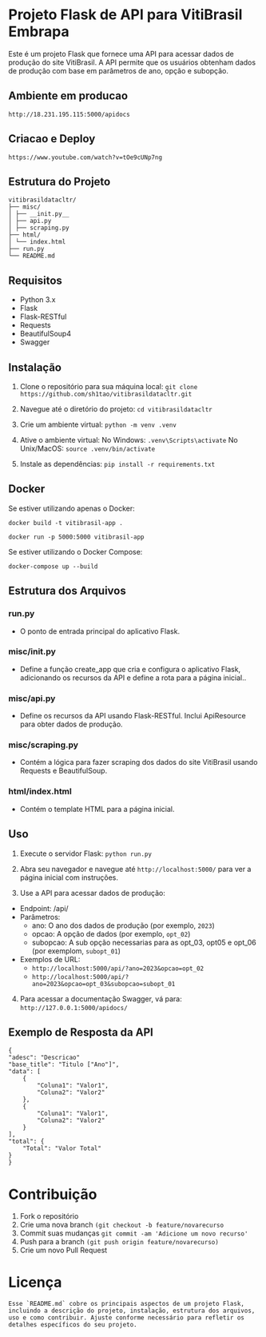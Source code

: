 # Projeto Flask de API para VitiBrasil Embrapa

Este é um projeto Flask que fornece uma API para acessar dados de produção do site VitiBrasil. A API permite que os usuários obtenham dados de produção com base em parâmetros de ano, opção e subopção.

## Ambiente em producao
`http://18.231.195.115:5000/apidocs`


## Criacao e Deploy
`https://www.youtube.com/watch?v=tOe9cUNp7ng`

## Estrutura do Projeto

    vitibrasildatacltr/
    ├── misc/
    │ ├── __init.py__
    │ ├── api.py
    │ ├── scraping.py
    ├── html/
    │ └── index.html
    ├── run.py
    └── README.md 

## Requisitos

- Python 3.x
- Flask
- Flask-RESTful
- Requests
- BeautifulSoup4
- Swagger

## Instalação

1. Clone o repositório para sua máquina local:
``git clone https://github.com/sh1tao/vitibrasildatacltr.git``

2. Navegue até o diretório do projeto:
``cd vitibrasildatacltr``

3. Crie um ambiente virtual:
``python -m venv .venv``

4. Ative o ambiente virtual:
No Windows:
``.venv\Scripts\activate``
No Unix/MacOS:
``source .venv/bin/activate``

5. Instale as dependências:
``pip install -r requirements.txt``

## Docker

Se estiver utilizando apenas o Docker:

``docker build -t vitibrasil-app .``

``docker run -p 5000:5000 vitibrasil-app``

Se estiver utilizando o Docker Compose:

``docker-compose up --build``

## Estrutura dos Arquivos

### run.py
- O ponto de entrada principal do aplicativo Flask.

### misc/__init__.py
- Define a função create_app que cria e configura o aplicativo Flask, adicionando os recursos da API e define a rota para a página inicial..

### misc/api.py
- Define os recursos da API usando Flask-RESTful. Inclui ApiResource para obter dados de produção.

### misc/scraping.py
- Contém a lógica para fazer scraping dos dados do site VitiBrasil usando Requests e BeautifulSoup.

### html/index.html
- Contém o template HTML para a página inicial.

## Uso

1. Execute o servidor Flask:
``python run.py``

2. Abra seu navegador e navegue até ``http://localhost:5000/`` para ver a página inicial com instruções.

3. Use a API para acessar dados de produção: 
- Endpoint: /api/
- Parâmetros:
  - ano: O ano dos dados de produção (por exemplo, ``2023``)
  - opcao: A opção de dados (por exemplo, ``opt_02``)
  - subopcao: A sub opção necessarias para as opt_03, opt05 e opt_06 (por exemplom, ``subopt_01``)
- Exemplos de URL:
  - `http://localhost:5000/api/?ano=2023&opcao=opt_02`
  - `http://localhost:5000/api/?ano=2023&opcao=opt_03&subopcao=subopt_01`

4. Para acessar a documentação Swagger, vá para: `http://127.0.0.1:5000/apidocs/`

## Exemplo de Resposta da API
    {
    "adesc": "Descricao"
    "base_title": "Titulo ["Ano"]",
    "data": [
        {
            "Coluna1": "Valor1",
            "Coluna2": "Valor2"
        },
        {
            "Coluna1": "Valor1",
            "Coluna2": "Valor2"
        }
    ],
    "total": {
        "Total": "Valor Total"
    }
    }

# Contribuição
1. Fork o repositório
2. Crie uma nova branch `(git checkout -b feature/novarecurso`
3. Commit suas mudanças `git commit -am 'Adicione um novo recurso'`
4. Push para a branch `(git push origin feature/novarecurso)`
5. Crie um novo Pull Request

# Licença
    Esse `README.md` cobre os principais aspectos de um projeto Flask, incluindo a descrição do projeto, instalação, estrutura dos arquivos, uso e como contribuir. Ajuste conforme necessário para refletir os detalhes específicos do seu projeto.





